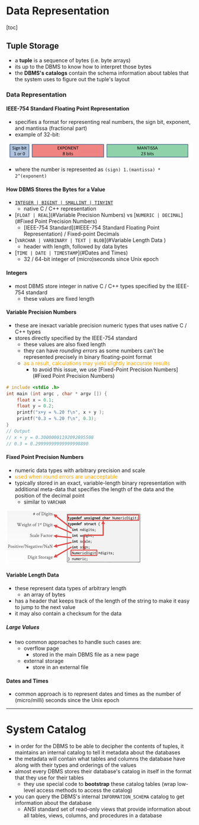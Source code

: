 # Data Representation

[toc]

## Tuple Storage

- a **tuple** is a sequence of bytes (i.e. byte arrays)
- its up to the DBMS to know how to interpret those bytes
- the **DBMS's catalogs** contain the schema information about tables that the system uses to figure out the tuple's layout

### Data Representation

#### IEEE-754 Standard Floating Point Representation

- specifies a format for representing real numbers, the sign bit, exponent, and mantissa (fractional part) 
- example of 32-bit:

![image-20230927135517446](images/image-20230927135517446.png)

- where the number is represented as `(sign) 1.(mantissa) * 2^(exponent)`

#### How DBMS Stores the Bytes for a Value

- [`INTEGER | BIGINT | SMALLINT | TINYINT`](#Integers)
  - native C / C++ representation
- [`FLOAT | REAL`](#Variable Precision Numbers) vs [`NUMERIC | DECIMAL`](#Fixed Point Precision Numbers)
  - [IEEE-754 Standard](#IEEE-754 Standard Floating Point Representation) / Fixed-point Decimals
- [`VARCHAR | VARBINARY | TEXT | BLOB`](#Variable Length Data )
  - header with length, followed by data bytes
- [`TIME | DATE | TIMESTAMP`](#Dates and Times)
  - 32 / 64-bit integer of (micro)seconds since Unix epoch

#### Integers 

- most DBMS store integer in native C / C++ types specified by the IEEE-754 standard
  - these values are fixed length

#### Variable Precision Numbers

- these are inexact variable precision numeric types that uses native C / C++ types
- stores directly specified by the IEEE-754 standard
  - these values are also fixed length
  - they can have *rounding errors* as some numbers can't be represented precisely in binary floating-point format
  - <span style="color:orange">as a result, calculations may yield slightly inaccurate results</span>
    - to avoid this issue, we use [Fixed-Point Precision Numbers](#Fixed Point Precision Numbers)

```c
# include <stdio .h>
int main (int argc , char * argv []) {
    float x = 0.1;
    float y = 0.2;
    printf("x+y = %.20 f\n", x + y );
    printf("0.3 = %.20 f\n", 0.3);
}
// Output
// x + y = 0.30000001192092895508
// 0.3 = 0.29999999999999998890
```

#### Fixed Point Precision Numbers

- numeric data types with arbitrary precision and scale
- <span style="color:orange">used when round errors are unacceptable</span>
- typically stored in an exact, variable-length binary representation with additional meta-data that specifies the length of the data and the position of the decimal point
  - similar to `VARCHAR`

<img src="images/image-20230927141731541.png" alt="image-20230927141731541" style="zoom:50%;" />

#### Variable Length Data 

- these represent data types of arbitrary length
  - an array of bytes
- has a header that keeps track of the length of the string to make it easy to jump to the next value
- it may also contain a checksum for the data

##### Large Values

- two common approaches to handle such cases are: 
  - overflow page
    - stored in the main DBMS file as a new page
  - external storage
    - store in an external file

#### Dates and Times

- common approach is to represent dates and times as the number of (micro/milli) seconds since the Unix epoch

---

# System Catalog

- in order for the DBMS to be able to decipher the contents of tuples, it maintains an internal catalog to tell it metadata about the databases 
- the metadata will contain what tables and columns the database have along with their types and orderings of the values
- almost every DBMS stores their database's catalog in itself in the format that they use for their tables
  - they use special code to **bootstrap** these catalog tables (wrap low-level access methods to access the catalog)
- you can query the DBMS's internal `INFORMATION_SCHEMA` catalog to get information about the database 
  - ANSI standard set of read-only views that provide information about all tables, views, columns, and procedures in a database 
